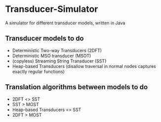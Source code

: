 # Transducer-Simulator

A simulator for different transducer models, written in Java

## Transducer models to do

* Deterministic Two-way Transducers (2DFT)
* Deterministic MSO transducer (MSOT)
* (copyless) Streaming String Transducer (SST)
* Heap-based Transducers (disallow traversal in normal nodes captures exactly regular functions)

## Translation algorithms between models to do

* 2DFT <> SST
* SST > MOST
* Heap-based Transducers <> SST
* 2DFT > MOST
